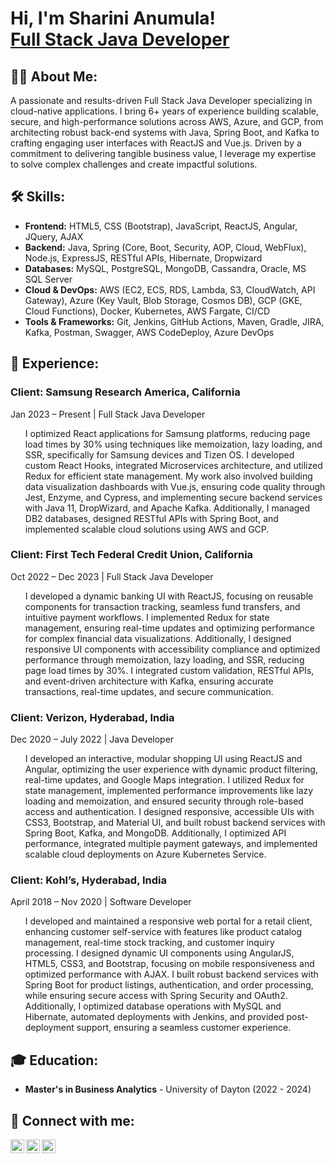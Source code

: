 <h1>Hi, I'm Sharini Anumula! <br/><a href="https://github.com/yourgithub">Full Stack Java Developer</a> </h1>

<h2>👨‍💻 About Me:</h2>
<p>A passionate and results-driven Full Stack Java Developer specializing in cloud-native applications. I bring 6+ years of experience building scalable, secure, and high-performance solutions across AWS, Azure, and GCP, from architecting robust back-end systems with Java, Spring Boot, and Kafka to crafting engaging user interfaces with ReactJS and Vue.js. Driven by a commitment to delivering tangible business value, I leverage my expertise to solve complex challenges and create impactful solutions.</p>

<h2>🛠️ Skills:</h2>
<ul>
  <li><b>Frontend:</b> HTML5, CSS (Bootstrap), JavaScript, ReactJS, Angular, JQuery, AJAX</li>
  <li><b>Backend:</b> Java, Spring (Core, Boot, Security, AOP, Cloud, WebFlux), Node.js, ExpressJS, RESTful APIs, Hibernate, Dropwizard</li>
  <li><b>Databases:</b> MySQL, PostgreSQL, MongoDB, Cassandra, Oracle, MS SQL Server</li>
  <li><b>Cloud & DevOps:</b> AWS (EC2, ECS, RDS, Lambda, S3, CloudWatch, API Gateway), Azure (Key Vault, Blob Storage, Cosmos DB), GCP (GKE, Cloud Functions), Docker, Kubernetes, AWS Fargate, CI/CD</li>
  <li><b>Tools & Frameworks:</b> Git, Jenkins, GitHub Actions, Maven, Gradle, JIRA, Kafka, Postman, Swagger, AWS CodeDeploy, Azure DevOps</li>
</ul>

<h2>💼 Experience:</h2>
<h3>Client: Samsung Research America, California</h3>
<p>Jan 2023 – Present | Full Stack Java Developer</p>
<ul>
<p>I optimized React applications for Samsung platforms, reducing page load times by 30% using techniques like memoization, lazy loading, and SSR, specifically for Samsung devices and Tizen OS. I developed custom React Hooks, integrated Microservices architecture, and utilized Redux for efficient state management. My work also involved building data visualization dashboards with Vue.js, ensuring code quality through Jest, Enzyme, and Cypress, and implementing secure backend services with Java 11, DropWizard, and Apache Kafka. Additionally, I managed DB2 databases, designed RESTful APIs with Spring Boot, and implemented scalable cloud solutions using AWS and GCP.</p>
</ul>
<h3>Client: First Tech Federal Credit Union, California</h3>
<p>Oct 2022 – Dec 2023 | Full Stack Java Developer</p>
<ul>
<p>I developed a dynamic banking UI with ReactJS, focusing on reusable components for transaction tracking, seamless fund transfers, and intuitive payment workflows. I implemented Redux for state management, ensuring real-time updates and optimizing performance for complex financial data visualizations. Additionally, I designed responsive UI components with accessibility compliance and optimized performance through memoization, lazy loading, and SSR, reducing page load times by 30%. I integrated custom validation, RESTful APIs, and event-driven architecture with Kafka, ensuring accurate transactions, real-time updates, and secure communication.</p>
</ul>
<h3>Client: Verizon, Hyderabad, India</h3>
<p>Dec 2020 – July 2022 | Java Developer</p>
<ul>
 <p>I developed an interactive, modular shopping UI using ReactJS and Angular, optimizing the user experience with dynamic product filtering, real-time updates, and Google Maps integration. I utilized Redux for state management, implemented performance improvements like lazy loading and memoization, and ensured security through role-based access and authentication. I designed responsive, accessible UIs with CSS3, Bootstrap, and Material UI, and built robust backend services with Spring Boot, Kafka, and MongoDB. Additionally, I optimized API performance, integrated multiple payment gateways, and implemented scalable cloud deployments on Azure Kubernetes Service.</p>
</ul>

<h3>Client: Kohl’s, Hyderabad, India</h3>
<p>April 2018 – Nov 2020 | Software Developer</p>
<ul>
<p>I developed and maintained a responsive web portal for a retail client, enhancing customer self-service with features like product catalog management, real-time stock tracking, and customer inquiry processing. I designed dynamic UI components using AngularJS, HTML5, CSS3, and Bootstrap, focusing on mobile responsiveness and optimized performance with AJAX. I built robust backend services with Spring Boot for product listings, authentication, and order processing, while ensuring secure access with Spring Security and OAuth2. Additionally, I optimized database operations with MySQL and Hibernate, automated deployments with Jenkins, and provided post-deployment support, ensuring a seamless customer experience.</p>
</ul>



<h2>🎓 Education:</h2>
<ul>
  <li><b>Master's in Business Analytics</b> - University of Dayton (2022 - 2024)</li>
  
</ul>
<h2> 🤳 Connect with me:</h2>

[<img align="left" alt="Sharini Anumula | LinkedIn" width="22px" src="https://cdn.jsdelivr.net/npm/simple-icons@v3/icons/linkedin.svg" />][linkedin]
[<img align="left" alt="Sharini Anumula | GitHub" width="22px" src="https://cdn.jsdelivr.net/npm/simple-icons@v3/icons/github.svg" />][github]
[<img align="left" alt="Sharini Anumula | Medium" width="22px" src="https://cdn.jsdelivr.net/npm/simple-icons@v3/icons/medium.svg" />][medium]

[linkedin]: https://www.linkedin.com/in/sharini-anumula-bbab43226/
[github]: https://github.com/Sharini20
[medium]: https://medium.com/@sharinireddy20

